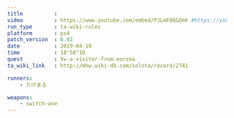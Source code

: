```yaml
---
title          :
video          : https://www.youtube.com/embed/PJLmF06GQmk #https://youtu.be/PJLmF06GQmk
run_type       : ta-wiki-rules
platform       : ps4
patch_version  : 6.02
date           : 2019-04-19
time           : 18'58"18
quest          : 9★-a-visitor-from-eorzea
ta_wiki_link   : http://mhw.wiki-db.com/solota/record/2741

runners:
    - たけまる

weapons:
    - switch-axe
---
```

